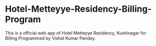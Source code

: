 # Hotel-Metteyye-Residency-Billing-Program
This is a official web app of Hotel Metteyye Residency, Kushinagar for Billing Programmed by Vishal Kumar Pandey.
